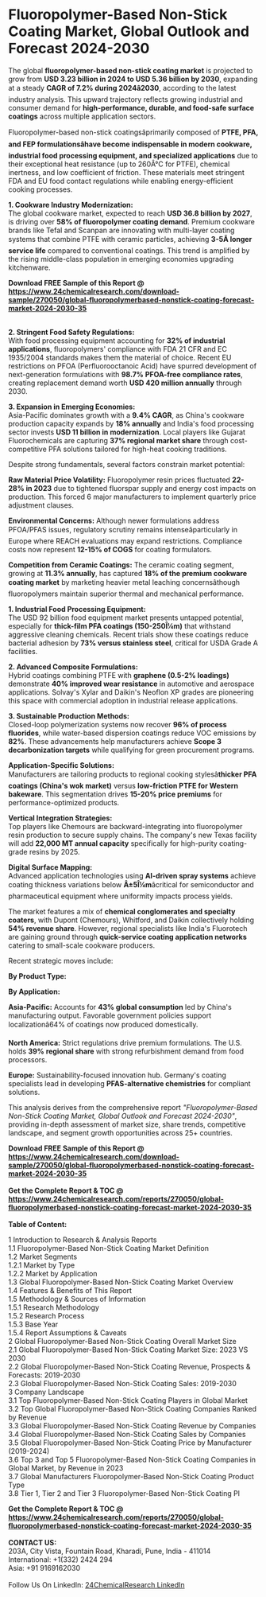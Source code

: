 <h1>Fluoropolymer-Based Non-Stick Coating Market, Global Outlook and Forecast 2024-2030</h1><p>The global <strong>fluoropolymer-based non-stick coating market</strong> is projected to grow from <strong>USD 3.23 billion in 2024 to USD 5.36 billion by 2030</strong>, expanding at a steady <strong>CAGR of 7.2% during 2024â2030</strong>, according to the latest industry analysis. This upward trajectory reflects growing industrial and consumer demand for <strong>high-performance, durable, and food-safe surface coatings</strong> across multiple application sectors.</p><p>Fluoropolymer-based non-stick coatingsâprimarily composed of <strong>PTFE, PFA, and FEP formulationsâhave become indispensable in modern cookware, industrial food processing equipment, and specialized applications</strong> due to their exceptional heat resistance (up to 260Â°C for PTFE), chemical inertness, and low coefficient of friction. These materials meet stringent FDA and EU food contact regulations while enabling energy-efficient cooking processes.</p><p><strong>1. Cookware Industry Modernization:</strong><br>
The global cookware market, expected to reach <strong>USD 36.8 billion by 2027</strong>, is driving over <strong>58% of fluoropolymer coating demand</strong>. Premium cookware brands like Tefal and Scanpan are innovating with multi-layer coating systems that combine PTFE with ceramic particles, achieving <strong>3-5Ã longer service life</strong> compared to conventional coatings. This trend is amplified by the rising middle-class population in emerging economies upgrading kitchenware.</p><div><b>Download FREE Sample of this Report @ 
            <a href="https://www.24chemicalresearch.com/download-sample/270050/global-fluoropolymerbased-nonstick-coating-forecast-market-2024-2030-35">
            https://www.24chemicalresearch.com/download-sample/270050/global-fluoropolymerbased-nonstick-coating-forecast-market-2024-2030-35</a></b></div><br><p><strong>2. Stringent Food Safety Regulations:</strong><br>
With food processing equipment accounting for <strong>32% of industrial applications</strong>, fluoropolymers' compliance with FDA 21 CFR and EC 1935/2004 standards makes them the material of choice. Recent EU restrictions on PFOA (Perfluorooctanoic Acid) have spurred development of next-generation formulations with <strong>98.7% PFOA-free compliance rates</strong>, creating replacement demand worth <strong>USD 420 million annually</strong> through 2030.</p><p><strong>3. Expansion in Emerging Economies:</strong><br>
Asia-Pacific dominates growth with a <strong>9.4% CAGR</strong>, as China's cookware production capacity expands by <strong>18% annually</strong> and India's food processing sector invests <strong>USD 11 billion in modernization</strong>. Local players like Gujarat Fluorochemicals are capturing <strong>37% regional market share</strong> through cost-competitive PFA solutions tailored for high-heat cooking traditions.</p><p>Despite strong fundamentals, several factors constrain market potential:</p><p><strong>Raw Material Price Volatility:</strong> Fluoropolymer resin prices fluctuated <strong>22-28% in 2023</strong> due to tightened fluorspar supply and energy cost impacts on production. This forced 6 major manufacturers to implement quarterly price adjustment clauses.</p><p><strong>Environmental Concerns:</strong> Although newer formulations address PFOA/PFAS issues, regulatory scrutiny remains intenseâparticularly in Europe where REACH evaluations may expand restrictions. Compliance costs now represent <strong>12-15% of COGS</strong> for coating formulators.</p><p><strong>Competition from Ceramic Coatings:</strong> The ceramic coating segment, growing at <strong>11.3% annually</strong>, has captured <strong>18% of the premium cookware coating market</strong> by marketing heavier metal leaching concernsâthough fluoropolymers maintain superior thermal and mechanical performance.</p><p><strong>1. Industrial Food Processing Equipment:</strong><br>
The USD 92 billion food equipment market presents untapped potential, especially for <strong>thick-film PFA coatings (150-250Î¼m)</strong> that withstand aggressive cleaning chemicals. Recent trials show these coatings reduce bacterial adhesion by <strong>73% versus stainless steel</strong>, critical for USDA Grade A facilities.</p><p><strong>2. Advanced Composite Formulations:</strong><br>
Hybrid coatings combining PTFE with <strong>graphene (0.5-2% loadings)</strong> demonstrate <strong>40% improved wear resistance</strong> in automotive and aerospace applications. Solvay's Xylar and Daikin's Neoflon XP grades are pioneering this space with commercial adoption in industrial release applications.</p><p><strong>3. Sustainable Production Methods:</strong><br>
Closed-loop polymerization systems now recover <strong>96% of process fluorides</strong>, while water-based dispersion coatings reduce VOC emissions by <strong>82%</strong>. These advancements help manufacturers achieve <strong>Scope 3 decarbonization targets</strong> while qualifying for green procurement programs.</p><p><strong>Application-Specific Solutions:</strong><br>
	Manufacturers are tailoring products to regional cooking stylesâ<strong>thicker PFA coatings (China's wok market)</strong> versus <strong>low-friction PTFE for Western bakeware</strong>. This segmentation drives <strong>15-20% price premiums</strong> for performance-optimized products.</p><p><strong>Vertical Integration Strategies:</strong><br>
	Top players like Chemours are backward-integrating into fluoropolymer resin production to secure supply chains. The company's new Texas facility will add <strong>22,000 MT annual capacity</strong> specifically for high-purity coating-grade resins by 2025.</p><p><strong>Digital Surface Mapping:</strong><br>
	Advanced application technologies using <strong>AI-driven spray systems</strong> achieve coating thickness variations below <strong>Â±5Î¼m</strong>âcritical for semiconductor and pharmaceutical equipment where uniformity impacts process yields.</p><p>The market features a mix of <strong>chemical conglomerates and specialty coaters</strong>, with Dupont (Chemours), Whitford, and Daikin collectively holding <strong>54% revenue share</strong>. However, regional specialists like India's Fluorotech are gaining ground through <strong>quick-service coating application networks</strong> catering to small-scale cookware producers.</p><p>Recent strategic moves include:</p><p><strong>By Product Type:</strong></p><p><strong>By Application:</strong></p><p><strong>Asia-Pacific:</strong> Accounts for <strong>43% global consumption</strong> led by China's manufacturing output. Favorable government policies support localizationâ64% of coatings now produced domestically.</p><p><strong>North America:</strong> Strict regulations drive premium formulations. The U.S. holds <strong>39% regional share</strong> with strong refurbishment demand from food processors.</p><p><strong>Europe:</strong> Sustainability-focused innovation hub. Germany's coating specialists lead in developing <strong>PFAS-alternative chemistries</strong> for compliant solutions.</p><p>This analysis derives from the comprehensive report <em>"Fluoropolymer-Based Non-Stick Coating Market, Global Outlook and Forecast 2024-2030"</em>, providing in-depth assessment of market size, share trends, competitive landscape, and segment growth opportunities across 25+ countries.</p><div><b>Download FREE Sample of this Report @ 
            <a href="https://www.24chemicalresearch.com/download-sample/270050/global-fluoropolymerbased-nonstick-coating-forecast-market-2024-2030-35">
            https://www.24chemicalresearch.com/download-sample/270050/global-fluoropolymerbased-nonstick-coating-forecast-market-2024-2030-35</a></b></div><br><div><b>Get the Complete Report & TOC @ 
            <a href="https://www.24chemicalresearch.com/reports/270050/global-fluoropolymerbased-nonstick-coating-forecast-market-2024-2030-35">
            https://www.24chemicalresearch.com/reports/270050/global-fluoropolymerbased-nonstick-coating-forecast-market-2024-2030-35</a></b></div><br>
            <b>Table of Content:</b><p>1 Introduction to Research & Analysis Reports<br />
    1.1 Fluoropolymer-Based Non-Stick Coating Market Definition<br />
    1.2 Market Segments<br />
        1.2.1 Market by Type<br />
        1.2.2 Market by Application<br />
    1.3 Global Fluoropolymer-Based Non-Stick Coating Market Overview<br />
    1.4 Features & Benefits of This Report<br />
    1.5 Methodology & Sources of Information<br />
        1.5.1 Research Methodology<br />
        1.5.2 Research Process<br />
        1.5.3 Base Year<br />
        1.5.4 Report Assumptions & Caveats<br />
2 Global Fluoropolymer-Based Non-Stick Coating Overall Market Size<br />
    2.1 Global Fluoropolymer-Based Non-Stick Coating Market Size: 2023 VS 2030<br />
    2.2 Global Fluoropolymer-Based Non-Stick Coating Revenue, Prospects & Forecasts: 2019-2030<br />
    2.3 Global Fluoropolymer-Based Non-Stick Coating Sales: 2019-2030<br />
3 Company Landscape<br />
    3.1 Top Fluoropolymer-Based Non-Stick Coating Players in Global Market<br />
    3.2 Top Global Fluoropolymer-Based Non-Stick Coating Companies Ranked by Revenue<br />
    3.3 Global Fluoropolymer-Based Non-Stick Coating Revenue by Companies<br />
    3.4 Global Fluoropolymer-Based Non-Stick Coating Sales by Companies<br />
    3.5 Global Fluoropolymer-Based Non-Stick Coating Price by Manufacturer (2019-2024)<br />
    3.6 Top 3 and Top 5 Fluoropolymer-Based Non-Stick Coating Companies in Global Market, by Revenue in 2023<br />
    3.7 Global Manufacturers Fluoropolymer-Based Non-Stick Coating Product Type<br />
    3.8 Tier 1, Tier 2 and Tier 3 Fluoropolymer-Based Non-Stick Coating Pl</p><div><b>Get the Complete Report & TOC @ 
            <a href="https://www.24chemicalresearch.com/reports/270050/global-fluoropolymerbased-nonstick-coating-forecast-market-2024-2030-35">
            https://www.24chemicalresearch.com/reports/270050/global-fluoropolymerbased-nonstick-coating-forecast-market-2024-2030-35</a></b></div><br><b>CONTACT US:</b><br>
            203A, City Vista, Fountain Road, Kharadi, Pune, India - 411014<br>
            International: +1(332) 2424 294<br>
            Asia: +91 9169162030 <br><br>
            Follow Us On LinkedIn: <a href="https://www.linkedin.com/company/24chemicalresearch/">24ChemicalResearch LinkedIn</a>